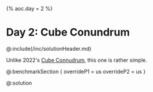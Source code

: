 {% aoc.day = 2 %}

# Day 2: Cube Conundrum

@:include(/inc/solutionHeader.md)

Unlike 2022's [Cube Connudrum](/2022/day22.md), this one is rather simple.

@:benchmarkSection {
    overrideP1 = us
    overrideP2 = us
}

@:solution